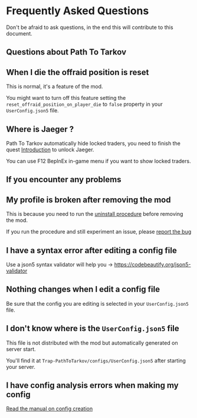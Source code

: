 # Frequently Asked Questions

Don't be afraid to ask questions, in the end this will contribute to this document.

## Questions about Path To Tarkov

## When I die the offraid position is reset
This is normal, it's a feature of the mod.

You might want to turn off this feature setting the `reset_offraid_position_on_player_die` to `false` property in your `UserConfig.json5` file.

## Where is Jaeger ?
Path To Tarkov automatically hide locked traders, you need to finish the quest [Introduction](https://escapefromtarkov.fandom.com/wiki/Introduction) to unlock Jaeger.

You can use F12 BepInEx in-game menu if you want to show locked traders.


## If you encounter any problems

## My profile is broken after removing the mod
This is because you need to run the [uninstall procedure](./HOW_TO_UNINSTALL.md) before removing the mod.

If you run the procedure and still experiment an issue, please [report the bug](./HOW_TO_REPORT_A_BUG.md)

## I have a syntax error after editing a config file
Use a json5 syntax validator will help you -> https://codebeautify.org/json5-validator

## Nothing changes when I edit a config file
Be sure that the config you are editing is selected in your `UserConfig.json5` file.

## I don't know where is the `UserConfig.json5` file
This file is not distributed with the mod but automatically generated on server start.

You'll find it at `Trap-PathToTarkov/configs/UserConfig.json5` after starting your server.

## I have config analysis errors when making my config
[Read the manual on config creation](./HOW_TO_CREATE_CONFIG.md)

